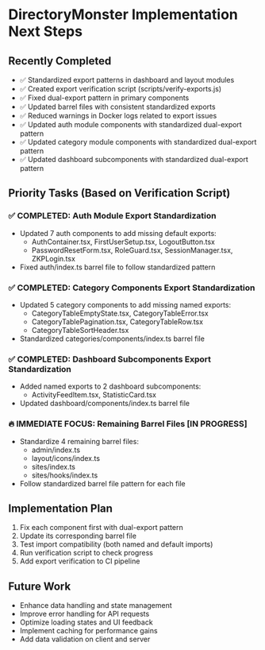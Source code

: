 # DirectoryMonster Implementation Next Steps

## Recently Completed
- ✅ Standardized export patterns in dashboard and layout modules
- ✅ Created export verification script (scripts/verify-exports.js)
- ✅ Fixed dual-export pattern in primary components
- ✅ Updated barrel files with consistent standardized exports
- ✅ Reduced warnings in Docker logs related to export issues
- ✅ Updated auth module components with standardized dual-export pattern
- ✅ Updated category module components with standardized dual-export pattern
- ✅ Updated dashboard subcomponents with standardized dual-export pattern

## Priority Tasks (Based on Verification Script)

### ✅ COMPLETED: Auth Module Export Standardization 
- Updated 7 auth components to add missing default exports:
  - AuthContainer.tsx, FirstUserSetup.tsx, LogoutButton.tsx
  - PasswordResetForm.tsx, RoleGuard.tsx, SessionManager.tsx, ZKPLogin.tsx
- Fixed auth/index.ts barrel file to follow standardized pattern

### ✅ COMPLETED: Category Components Export Standardization
- Updated 5 category components to add missing named exports:
  - CategoryTableEmptyState.tsx, CategoryTableError.tsx
  - CategoryTablePagination.tsx, CategoryTableRow.tsx
  - CategoryTableSortHeader.tsx
- Standardized categories/components/index.ts barrel file

### ✅ COMPLETED: Dashboard Subcomponents Export Standardization
- Added named exports to 2 dashboard subcomponents:
  - ActivityFeedItem.tsx, StatisticCard.tsx
- Updated dashboard/components/index.ts barrel file

### 🔥 IMMEDIATE FOCUS: Remaining Barrel Files [IN PROGRESS]
- Standardize 4 remaining barrel files:
  - admin/index.ts
  - layout/icons/index.ts
  - sites/index.ts
  - sites/hooks/index.ts
- Follow standardized barrel file pattern for each file

## Implementation Plan
1. Fix each component first with dual-export pattern
2. Update its corresponding barrel file
3. Test import compatibility (both named and default imports)
4. Run verification script to check progress
5. Add export verification to CI pipeline

## Future Work
- Enhance data handling and state management
- Improve error handling for API requests
- Optimize loading states and UI feedback
- Implement caching for performance gains
- Add data validation on client and server